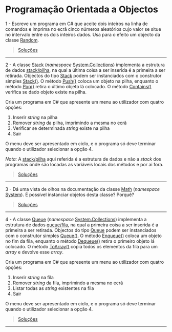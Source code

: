 # Programação Orientada a Objectos

1 - Escreve um programa em C# que aceite dois inteiros na linha de comandos e
imprima no ecrã cinco números aleatórios cujo valor se situe no intervalo
entre os dois inteiros dados. Usa para o efeito um objecto da classe [Random].

> [Soluções](../solucoes/03_poo/01.md)

---

2 - A classe [Stack] (_namespace_ [System.Collections]) implementa a estrutura
de dados [stack/pilha], na qual a última coisa a ser inserida é a primeira a
ser retirada. Objectos do tipo [Stack] podem ser instanciados com o construtor
simples [Stack()]. O método [Push()] coloca um objeto na pilha, enquanto o
método [Pop()] retira o último objeto lá colocado. O método [Contains()]
verifica se dado objeto existe na pilha.

Cria um programa em C# que apresente um menu ao utilizador com quatro opções:

1. Inserir _string_ na pilha
2. Remover _string_ da pilha, imprimindo a mesma no ecrã
3. Verificar se determinada _string_ existe na pilha
4. Sair

O menu deve ser apresentado em ciclo, e o programa só deve terminar quando o
utilizador selecionar a opção 4.

_Nota:_ A [stack/pilha] aqui referida é a estrutura de dados e não a
_stack_ dos programas onde são locadas as variáveis locais dos métodos e por
ai fora.

> [Soluções](../solucoes/03_poo/02.md)

---

3 - Dá uma vista de olhos na documentação da classe [Math] (_namespace_
[System]). É possível instanciar objetos desta classe? Porquê?

> [Soluções](../solucoes/03_poo/03.md)

---

4 - A classe [Queue] (_namespace_ [System.Collections]) implementa a estrutura
de dados [queue/fila], na qual a primeira coisa a ser inserida é a primeira a
ser retirada. Objectos do tipo [Queue] podem ser instanciados com o construtor
simples [Queue()]. O método [Enqueue()] coloca um objeto no fim da fila,
enquanto o método [Dequeue()] retira o primeiro objeto lá colocado. O método
[ToArray()] copia todos os elementos da fila para um _array_ e devolve esse
_array_.

Cria um programa em C# que apresente um menu ao utilizador com quatro opções:

1. Inserir _string_ na fila
2. Remover _string_ da fila, imprimindo a mesma no ecrã
3. Listar todas as _string_ existentes na fila
4. Sair

O menu deve ser apresentado em ciclo, e o programa só deve terminar quando o
utilizador selecionar a opção 4.

> [Soluções](../solucoes/03_poo/04.md)

---

[Stack]: https://docs.microsoft.com/pt-pt/dotnet/api/system.collections.stack
[System]: https://docs.microsoft.com/pt-pt/dotnet/api/system
[System.Collections]: https://docs.microsoft.com/dotnet/api/system.collections
[stack/pilha]: https://en.wikipedia.org/wiki/Stack_(abstract_data_type)
[Stack()]: https://docs.microsoft.com/pt-pt/dotnet/api/system.collections.stack.-ctor#System_Collections_Stack__ctor
[Push()]: https://docs.microsoft.com/pt-pt/dotnet/api/system.collections.stack.push
[Pop()]: https://docs.microsoft.com/pt-pt/dotnet/api/system.collections.stack.pop
[Contains()]: https://docs.microsoft.com/pt-pt/dotnet/api/system.collections.stack.contains
[Random]: https://docs.microsoft.com/pt-pt/dotnet/api/system.random
[Math]: https://docs.microsoft.com/pt-pt/dotnet/api/system.math
[Queue]: https://docs.microsoft.com/pt-pt/dotnet/api/system.collections.queue
[queue/fila]: https://en.wikipedia.org/wiki/Queue_(abstract_data_type)
[Queue()]: https://docs.microsoft.com/pt-pt/dotnet/api/system.collections.queue.-ctor#System_Collections_Queue__ctor
[Enqueue()]: https://docs.microsoft.com/pt-pt/dotnet/api/system.collections.queue.enqueue#System_Collections_Queue_Enqueue_System_Object_
[Dequeue()]: https://docs.microsoft.com/pt-pt/dotnet/api/system.collections.queue.dequeue#System_Collections_Queue_Dequeue
[ToArray()]: https://docs.microsoft.com/pt-pt/dotnet/api/system.collections.queue.toarray
